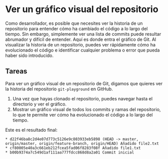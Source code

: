 # Ver un gráfico visual del repositorio

Como desarrollador, es posible que necesites ver la historia de un repositorio para entender cómo ha cambiado el código a lo largo del tiempo. Sin embargo, simplemente ver una lista de commits puede resultar abrumador y difícil de entender. Aquí es donde entra el gráfico de Git. Al visualizar la historia de un repositorio, puedes ver rápidamente cómo ha evolucionado el código e identificar cualquier problema o error que pueda haber sido introducido.

## Tareas

Para ver un gráfico visual de un repositorio de Git, digamos que quieres ver la historia del repositorio `git-playground` en GitHub.

1. Una vez que hayas clonado el repositorio, puedes navegar hasta el directorio y ver el gráfico.
2. Mostrar un gráfico visual de todos los commits y ramas del repositorio, lo que te permite ver cómo ha evolucionado el código a lo largo del tiempo.

Este es el resultado final:

```
* d22f46ba8c2d4e07d773c5126e9c803933eb5898 (HEAD -> master, origin/master, origin/feature-branch, origin/HEAD) Añadido file2.txt
* cf80005e40a3c661eb212fcea5fad06f8283f08f Añadido file1.txt
* b00b9374a7c549d1af111aa777fdcc868d8a2a01 Commit inicial
```
